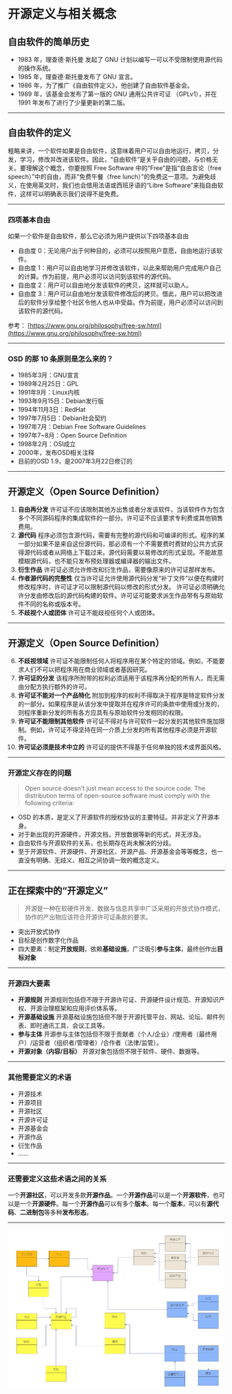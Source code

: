 # 开源定义与相关概念

## 自由软件的简单历史

* 1983 年，理查德·斯托曼 发起了 GNU 计划以编写一可以不受限制使用源代码的操作系统。 
* 1985 年，理查德·斯托曼发布了 GNU 宣言。
* 1986 年，为了推广《自由软件定义》，他创建了自由软件基金会。
* 1989 年，该基金会发布了第一版的 GNU 通用公共许可证 （GPLv1），并在 1991 年发布了进行了少量更新的第二版。

---

## 自由软件的定义

粗略来讲，一个软件如果是自由软件，这意味着用户可以自由地运行，拷贝，分发，学习，修改并改进该软件。因此，“自由软件”是关乎自由的问题，与价格无关。要理解这个概念，你要按照 Free Software 中的“Free”是指“自由言论（free speech）”中的自由，而非“免费午餐（free lunch）”的免费这一意项。为避免歧义，在使用英文时，我们也会借用法语或西班牙语的“Libre Software”来指自由软件，这样可以明确表示我们说得不是免费。

---

### 四项基本自由

如果一个软件是自由软件，那么它必须为用户提供以下四项基本自由

* 自由度 0：无论用户出于何种目的，必须可以按照用户意愿，自由地运行该软件。
* 自由度 1：用户可以自由地学习并修改该软件，以此来帮助用户完成用户自己的计算。作为前提，用户必须可以访问到该软件的源代码。
* 自由度 2：用户可以自由地分发该软件的拷贝，这样就可以助人。
* 自由度 3：用户可以自由地分发该软件修改后的拷贝。借此，用户可以把改进后的软件分享给整个社区令他人也从中受益。作为前提，用户必须可以访问到该软件的源代码。

参考： [https://www.gnu.org/philosophy/free-sw.html](https://www.gnu.org/philosophy/free-sw.html)

---

### OSD 的那 10 条原则是怎么来的？

* 1985年3月：GNU宣言
* 1989年2月25日：GPL
* 1991年9月：Linux内核
* 1993年9月15日：Debian发行版
* 1994年11月3日：RedHat
* 1997年7月5日：Debian社会契约
* 1997年7月：Debian Free Software Guidelines
* 1997年7~8月：Open Source Definition
* 1998年2月：OSI成立
* 2000年，发布OSD相关注释
* 目前的OSD 1.9，是2007年3月22日修订的

---

## 开源定义（Open Source Definition）

1. **自由再分发** 许可证不应该限制其他方出售或者分发该软件，当该软件作为包含多个不同源码程序的集成软件的一部分。许可证不应该要求专利费或其他销售费用。
2. **源代码** 程序必须包含源代码，需要有完整的源代码和可编译的形式。程序的某一部分如果不是来自这份源代码，那必须有一个不需要费时费财的公共方式获得源代码或者从网络上下载过来。源代码需要以易修改的形式呈现。不能故意模糊源代码，也不能只发布预处理器或编译器的输出文件。
3. **衍生作品** 许可证必须允许修改和衍生作品，需要像原来的许可证那样发布。
4. **作者源代码的完整性** 仅当许可证允许使用源代码分发“补丁文件”以便在构建时修改程序时，许可证才可以限制源代码以修改的形式分发。 许可证必须明确允许分发由修改后的源代码构建的软件。许可证可能要求派生作品带有与原始软件不同的名称或版本号。
5. **不歧视个人或团体** 许可证不能歧视任何个人或团体。

---

## 开源定义（Open Source Definition）

6. **不歧视领域** 许可证不能限制任何人将程序用在某个特定的领域。例如，不能要求人们不可以把程序用在商业领域或者基因研究。
7. **许可证的分发** 该程序所附带的权利必须适用于该程序再分配的所有人，而无需由分配方执行额外的许可。
8. **许可证不能对一个产品特化** 附加到程序的权利不得取决于程序是特定软件分发的一部分。如果程序是从该分发中提取并在程序许可的条款中使用或分发的，则程序重新分发的所有各方应具有与原始软件分发相同的权限。
9. **许可证不能限制其他软件** 许可证不得对与许可软件一起分发的其他软件施加限制。例如，许可证不得坚持在同一介质上分发的所有其他程序必须是开源软件。
10. **许可证必须是技术中立的** 许可证的提供不得基于任何单独的技术或界面风格。

---

### 开源定义存在的问题

> Open source doesn't just mean access to the source code. The distribution terms of open-source software must comply with the following criteria:

* OSD 的本质，是定义了开源软件的授权协议的主要特征。并非定义了开源本身。
* 对于新出现的开源硬件，开源文档，开放数据等新的形式，并无涉及。
* 自由软件与开源软件的关系，也长期存在尚未解决的分歧。
* 至于开源软件、开源硬件、开源社区、开源产品、开源基金会等等概念，也一直没有明确、无歧义、相互之间协调一致的概念定义。

---

## 正在探索中的“开源定义”

> 开源是一种在软硬件开发、数据与信息共享中广泛采用的开放式协作模式，协作的产出物应该符合开源许可证条款的要求。

* 突出开放式协作
* 目标是创作数字化作品
* 四大要素：制定**开放规则**，依赖**基础设施**，广泛吸引**参与主体**，最终创作出**目标对象**

---

### 开源四大要素

* **开源规则** 开源规则包括但不限于开源许可证、开源硬件设计规范、开源知识产权、开源治理框架和应用评价体系等。
* **开源基础设施** 开源基础设施包括但不限于开源托管平台、网站、论坛、邮件列表、即时通讯工具、会议工具等。
* **参与主体** 开源参与主体包括但不限于贡献者（个人/企业）/使用者（最终用户）/运营者（组织者/管理者）/合作者（法律/监管）。
* **开源对象（内容/目标）** 开源对象包括但不限于软件、硬件、数据等。

---

### 其他需要定义的术语

* 开源技术
* 开源项目
* 开源社区
* 开源许可证
* 开源基金会
* 开源作品
* 衍生作品
* ......

---

### 还需要定义这些术语之间的关系

一个**开源社区**，可以开发多款**开源作品**。一个**开源作品**可以是一个**开源软件**，也可以是一个**开源硬件**。每一个**开源作品**可以有多个**版本**。每一个**版本**，可以有**源代码**、**二进制包**等多种**发布形态**。

---

![](./img/metadata.png)